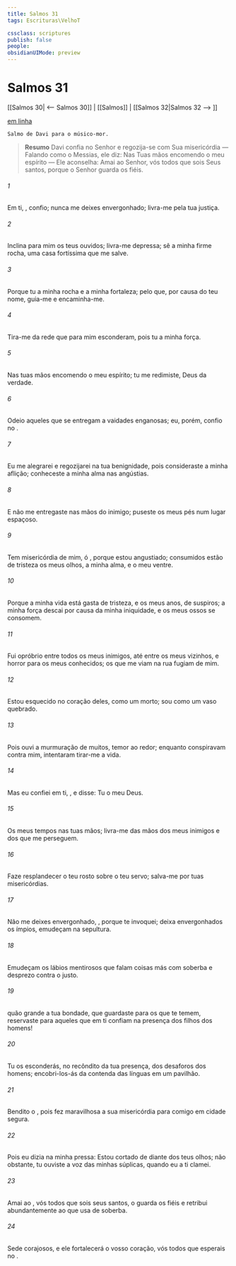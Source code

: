 ```yaml
---
title: Salmos 31
tags: Escrituras\VelhoT

cssclass: scriptures
publish: false
people:
obsidianUIMode: preview
---
```


# Salmos 31
[[Salmos 30| <-- Salmos 30]] | [[Salmos]] | [[Salmos 32|Salmos 32 --> ]]

[em linha](https://churchofjesuschrist.org/study/scriptures/ot/ps/31?lang=por)

```
Salmo de Davi para o músico-mor.
```

> __Resumo__
Davi confia no Senhor e regozija-se com Sua misericórdia — Falando como o Messias, ele diz: Nas Tuas mãos encomendo o meu espírito — Ele aconselha: Amai ao Senhor, vós todos que sois Seus santos, porque o Senhor guarda os fiéis.

###### 1 
Em ti, , confio; nunca me deixes envergonhado; livra-me pela tua justiça.

###### 2 
Inclina para mim os teus ouvidos; livra-me depressa; sê a minha firme rocha, uma casa fortíssima que me salve.

###### 3 
Porque tu  a minha rocha e a minha fortaleza; pelo que, por causa do teu nome, guia-me e encaminha-me.

###### 4 
Tira-me da rede que para mim esconderam, pois tu  a minha força.

###### 5 
Nas tuas mãos encomendo o meu espírito; tu me redimiste,  Deus da verdade.

###### 6 
Odeio aqueles que se entregam a vaidades enganosas; eu, porém, confio no .

###### 7 
Eu me alegrarei e regozijarei na tua benignidade, pois consideraste a minha aflição; conheceste a minha alma nas angústias.

###### 8 
E não me entregaste nas mãos do inimigo; puseste os meus pés num lugar espaçoso.

###### 9 
Tem misericórdia de mim, ó , porque estou angustiado; consumidos estão de tristeza os meus olhos, a minha alma, e o meu ventre.

###### 10 
Porque a minha vida está gasta de tristeza, e os meus anos, de suspiros; a minha força descai por causa da minha iniquidade, e os meus ossos se consomem.

###### 11 
Fui opróbrio entre todos os meus inimigos, até entre os meus vizinhos, e horror para os meus conhecidos; os que me viam na rua fugiam de mim.

###### 12 
Estou esquecido no coração deles, como um morto; sou como um vaso quebrado.

###### 13 
Pois ouvi a murmuração de muitos, temor  ao redor; enquanto conspiravam contra mim, intentaram tirar-me a vida.

###### 14 
Mas eu confiei em ti, , e disse: Tu  o meu Deus.

###### 15 
Os meus tempos  nas tuas mãos; livra-me das mãos dos meus inimigos e dos que me perseguem.

###### 16 
Faze resplandecer o teu rosto sobre o teu servo; salva-me por tuas misericórdias.

###### 17 
Não me deixes envergonhado, , porque te invoquei; deixa envergonhados os ímpios,  emudeçam na sepultura.

###### 18 
Emudeçam os lábios mentirosos que falam coisas más com soberba e desprezo contra o justo.

###### 19 
 quão grande  a tua bondade, que guardaste para os que te temem,  reservaste para aqueles que em ti confiam na presença dos filhos dos homens!

###### 20 
Tu os esconderás, no recôndito da tua presença, dos desaforos dos homens; encobri-los-ás da contenda das línguas em um pavilhão.

###### 21 
Bendito  o , pois fez maravilhosa a sua misericórdia para comigo em cidade segura.

###### 22 
Pois eu dizia na minha pressa: Estou cortado de diante dos teus olhos; não obstante, tu ouviste a voz das minhas súplicas, quando eu a ti clamei.

###### 23 
Amai ao , vós todos que sois seus santos,  o  guarda os fiéis e retribui abundantemente ao que usa de soberba.

###### 24 
Sede corajosos, e ele fortalecerá o vosso coração, vós todos que esperais no .

